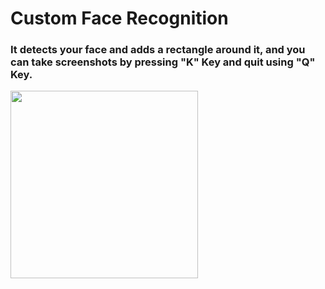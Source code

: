 # Custom Face Recognition

### It detects your face and adds a rectangle around it, and you can take screenshots by pressing "K" Key and quit using "Q" Key.
<img src="https://i.imgur.com/fO9eeI3.png" width="300px" height="auto">
